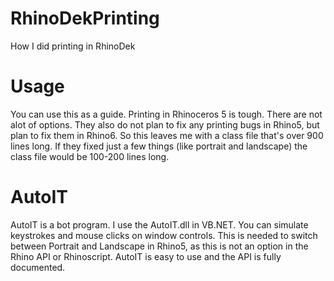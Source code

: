 # RhinoDekPrinting
How I did printing in RhinoDek

# Usage
You can use this as a guide. Printing in Rhinoceros 5 is tough. There are not alot of options. They also do not plan to fix any printing bugs in Rhino5, but plan to fix them in Rhino6. So this leaves me with a class file that's over 900 lines long. If they fixed just a few things (like portrait and landscape) the class file would be 100-200 lines long.

# AutoIT
AutoIT is a bot program. I use the AutoIT.dll in VB.NET. You can simulate keystrokes and mouse clicks on window controls. This is needed to switch between Portrait and Landscape in Rhino5, as this is not an option in the Rhino API or Rhinoscript.
AutoIT is easy to use and the API is fully documented.
